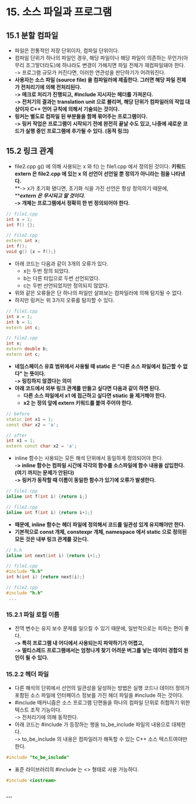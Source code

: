 # 15. 소스 파일과 프로그램

## 15.1 분할 컴파일&#x20;

* 파일은 전통적인 저장 단위이자, 컴파일 단위이다.&#x20;
* 컴파일 단위가 하나의 파일인 경우, 해당 파일이나 해당 파일이 의존하는 무언가(아무리 조그맣더라도)에 하나라도 변경이 가해지면 파일 전체가 재컴파일돼야 한다. \
  \-> 프로그램 규모가 커진다면, 이러한 연관성을 판단하기가 어려워진다.&#x20;
* **사용자는 소스 파일 (source file) 을 컴파일러에 제출한다. 그러면 해당 파일 전체가 전처리기에 의해 전처리된다.** \
  **-> 매크로 처리가 진행되고, #include 지시자는 헤더를 가져온다.** \
  **-> 전처기의 결과는 translation unit 으로 불리며, 해당 단위가 컴파일러의 작업 대상이자 C++ 언어 규칙에 의해서 기술되는 것이다.**&#x20;
* **링커는 별도로 컴파일 된 부분들을 함께 묶어주는 프로그램이다.**\
  **-> 링커 작업은 프로그램이 시작되기 전에 완전히 끝날 수도 있고, 나중에 새로운 코드가 실행 중인 프로그램에 추가될 수 있다. (동적 링크)**

## 15.2 링크 관계

* file2.cpp g() 에 의해 사용되는 x 와 f() 는 file1.cpp 에서 정의된 것이다. **키워드 extern 은 file2.cpp 에 있는 x 의 선언이 선언일 뿐 정의가 아니라는 점을 나타낸다.** \
  **-> x가 초기화 됐다면, 초기화 식을 가진 선언은 항상 정의의기 때문에, **_**extern 은 무시되고 말 것이다.**_ \
  **-> 개체는 프로그램에서 정확히 한 번 정의되어야 한다.**&#x20;

```cpp
// file1.cpp
int x = 1;
int f() {};

// file2.cpp
extern int x;
int f();
void g() {x = f();}
```

* 아래 코드는 다음과 같이 3개의 오류가 있다.&#x20;
  * x는 두번 정의 되었다.&#x20;
  * b는 다른 타입으로 두번 선언되었다.&#x20;
  * c는 두번 선언되었지만 정의되지 않았다.&#x20;
* 위와 같은 오류들은 단 하나의 파일만 살펴보는 컴파일러에 의해 탐지될 수 없다.&#x20;
* 하지만 링커는 위 3가지 오류를 탐지할 수 있다.&#x20;

```cpp
// file1.cpp 
int x = 1;
int b = 1;
extern int c;

// file2.cpp
int x;
extern double b;
extern int c; 
```

* **네임스페이스 유효 범위에서 사용될 때 static 은 "다른 소스 파일에서 접근할 수 없다" 는 뜻이다.** \
  **-> 링킹하지 않겠다는 의미**&#x20;
* **아래 코드에서 외부 링크 관계를 만들고 싶다면 다음과 같이 하면 된다.**&#x20;
  * **다른 소스 파일에서 x1 에 접근하고 싶다면 stiatic 을 제거해야 한다.**&#x20;
  * **x2 는 정의 앞에 extern 키워드를 붙여 주어야 한다.**&#x20;

```cpp
// before
static int x1 = 1;
const char x2 = 'a';

// after
int x1 = 1;
extern const char x2 = 'a';
```

* inline 함수는 사용되는 모든 해석 단위에서 동일하게 정의되어야 한다. \
  **-> inline 함수는 컴파일 시간에 각각의 함수를 소스파일에 함수 내용을 삽입한다.** \
  **(여기 까지는 문제가 안된다)**\
  **-> 링커가 동작할 때 이름이 동일한 함수가 있기에 오류가 발생한다.**&#x20;

```cpp
// file1.cpp
inline int f(int i) {return i;}

// file2.cpp
inline int f(int i) {return i+1;}
```

* **때문에, inline 함수는 헤더 파일에 정의해서 코드를 일관성 있게 유지해야만 한다.**&#x20;
* **기본적으로 const 개체, constexpr 개체, namespace 에서 static 으로 정의된 모든 것은 내부 링크 관계를 갖는다.**&#x20;

```cpp
// h.h
inline int next(int i) {return i+1;}

// file1.cpp
#include "h.h"
int h(int i) {return next(i);}

// file2.cpp
#include "h.h"
 ... 
```

### 15.2.1 파일 로컬 이름&#x20;

* 전역 변수는 유지 보수 문제를 일으킬 수 있기 때문에, 일반적으로는 피하는 편이 좋다.\
  **-> 특히 프로그램 내 어디에서 사용되는지 파악하기가 어렵고,** \
  **-> 멀티스레드 프로그램에서는 엄청나게 찾기 어려운 버그를 낳는 데이터 경합의 원인이 될 수 있다.**&#x20;

### 15.2.2 헤더 파일&#x20;

* 다른 해석의 단위에서 선언의 일관성을 달성하는 방법은 실행 코드나 데이터 정의가 포함된 소스 파일에 인터페이스 정보를 가진 헤더 파일을 #include 하는 것이다.&#x20;
* \#include 매커니즘은 소스 프로그램 단편들을 하나의 컴파일 단위로 취합하기 위한 텍스트 조작 기능이다. \
  \-> 전처리기에 의해 동작한다.&#x20;
* 아래 코드는 #include 가 등장하는 행을 to\_be\_include 파일의 내용으로 대체한다. \
  \-> to\_be\_include 의 내용은 컴파일러가 해독할 수 있는 C++ 소스 텍스트여야만 한다.&#x20;

```cpp
#include "to_be_include"
```

* 표준 라이브러리의 #include 는 <> 형태로 사용 가능하다.&#x20;

```cpp
#include <iostream>
```

### ...&#x20;
